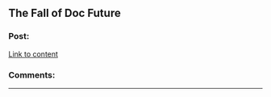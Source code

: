 ## The Fall of Doc Future

### Post:

[Link to content](http://docfuture.tumblr.com/post/34751426243/doc-prologue)

### Comments:

---

